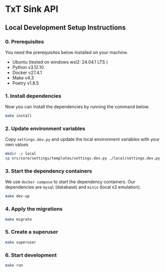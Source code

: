 # TxT Sink API
## Local Development Setup Instructions 

### 0. Prerequisites
You need the prerequisites below installed on your machine.

- Ubuntu (tested on windows wsl2: 24.04.1 LTS )
- Python v3.12.10
- Docker v27.4.1
- Make v4.3
- Poetry v1.8.5

### 1. Install dependencies
Now you can install the dependencies by running the command below.

```bash
make install
```

### 2. Update environment variables
Copy `settings.dev.py` and update the local environment variables with your own values

```bash
mkdir -p local
cp src/core/settings/templates/settings.dev.py ./local/settings.dev.py
```

### 3. Start the dependency containers
We use `docker compose` to start the dependency containers. Our dependencies are `mysql` (database) and `minio` (local s3 emulation). 
```bash
make dev-up
```

### 4. Apply the migrations

```bash
make migrate
```

### 5. Create a superuser

```bash
make superuser
```

### 6. Start development

```bash
make run
```